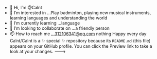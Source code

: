 - 👋 Hi, I’m @Calnt
- 👀 I’m interested in ...Play badminton, playing new musical instruments, learning languages and understanding the world
- 🌱 I’m currently learning ...language
- 💞️ I’m looking to collaborate on ...a friendly person
- 📫 How to reach me ...312106341@qq.com
nothing
Happy every day
Calnt/Calnt is a ✨ special ✨ repository because its `README.md` (this file) appears on your GitHub profile.
You can click the Preview link to take a look at your changes.
--->
